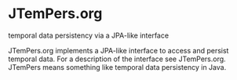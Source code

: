 # JTemPers.org
temporal data persistency via a JPA-like interface

JTemPers.org implements a JPA-like interface to access and persist temporal data.
For a description of the interface see JTemPers.org.
JTemPers means something like temporal data persistency in Java.
